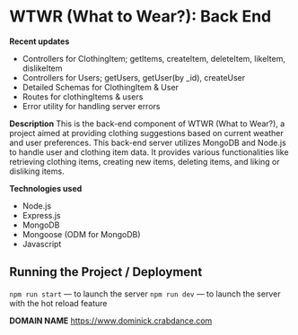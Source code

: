 # WTWR (What to Wear?): Back End

**Recent updates**

- Controllers for ClothingItem; getItems, createItem, deleteItem, likeItem, dislikeItem
- Controllers for Users; getUsers, getUser(by \_id), createUser
- Detailed Schemas for ClothingItem & User
- Routes for clothingItems & users
- Error utility for handling server errors

**Description**
This is the back-end component of WTWR (What to Wear?), a project aimed at providing clothing suggestions based on current weather and user preferences. This back-end server utilizes MongoDB and Node.js to handle user and clothing item data. It provides various functionalities like retrieving clothing items, creating new items, deleting items, and liking or disliking items.

**Technologies used**

- Node.js
- Express.js
- MongoDB
- Mongoose (ODM for MongoDB)
- Javascript

## Running the Project / Deployment

`npm run start` — to launch the server
`npm run dev` — to launch the server with the hot reload feature

**DOMAIN NAME**
https://www.dominick.crabdance.com
